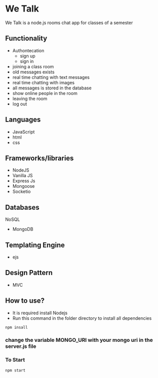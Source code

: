 # We Talk
We Talk is a node.js rooms chat app for classes of a semester
## Functionality
- Authontecation
  - sign up
  - sign in
- joining a class room
- old messages exists
- real time chatting with text messages
- real time chatting with images
- all messages is stored in the database 
- show online people in the room
- leaving the room
- log out
## Languages
- JavaScript
- html
- css
## Frameworks/libraries
- NodeJS
- Vanilla JS
- Express Js
- Mongoose
- Socketio
## Databases
NoSQL
  - MongoDB
## Templating Engine
- ejs
## Design Pattern
- MVC
## How to use?
- It is required install Nodejs
- Run this command in the folder directory to install all dependencies
```javascript
npm insall
```
### change the variable MONGO_URI with your mongo uri in the server.js file 

### To Start
```javascript
npm start
```
